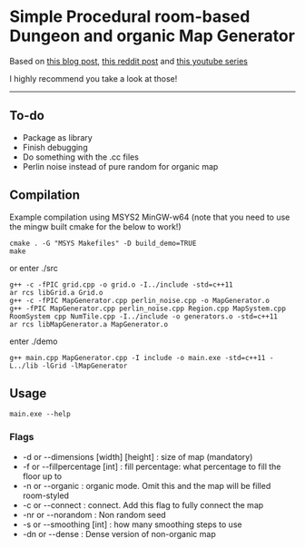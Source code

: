 # Simple Procedural room-based Dungeon and organic Map Generator

Based on [this blog post](https://www.gamasutra.com/blogs/AAdonaac/20150903/252889/Procedural_Dungeon_Generation_Algorithm.php), [this reddit post](https://www.reddit.com/r/gamedev/comments/1dlwc4/procedural_dungeon_generation_algorithm_explained/) and [this youtube series](https://www.youtube.com/watch?v=eJEpeUH1EMg)

I highly recommend you take a look at those!

---------------------

## To-do
* Package as library
* Finish debugging
* Do something with the .cc files
* Perlin noise instead of pure random for organic map

## Compilation

Example compilation using MSYS2 MinGW-w64 (note that you need to use the mingw built cmake for the below to work!)
```
cmake . -G "MSYS Makefiles" -D build_demo=TRUE
make
```

or enter ./src

```
g++ -c -fPIC grid.cpp -o grid.o -I../include -std=c++11
ar rcs libGrid.a Grid.o
g++ -c -fPIC MapGenerator.cpp perlin_noise.cpp -o MapGenerator.o
g++ -fPIC MapGenerator.cpp perlin_noise.cpp Region.cpp MapSystem.cpp RoomSystem cpp NumTile.cpp -I../include -o generators.o -std=c++11
ar rcs libMapGenerator.a MapGenerator.o
```

enter ./demo

`g++ main.cpp MapGenerator.cpp -I include -o main.exe -std=c++11 -L../lib -lGrid -lMapGenerator`
## Usage

`main.exe --help`

### Flags
* -d or --dimensions [width] [height] : size of map (mandatory)
* -f or --fillpercentage [int] : fill percentage: what percentage to fill the floor up to
* -n or --organic : organic mode. Omit this and the map will be filled room-styled
* -c or --connect : connect. Add this flag to fully connect the map
* -nr or --norandom : Non random seed
* -s or --smoothing [int] : how many smoothing steps to use
* -dn or --dense : Dense version of non-organic map
